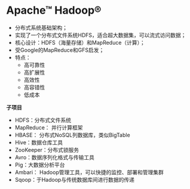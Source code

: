 Apache™ Hadoop®
======

- 分布式系统基础架构；
- 实现了一个分布式文件系统HDFS，适合超大数据集，可以流式访问数据；
- 核心设计：HDFS（海量存储）和MapReduce（计算）；
- 受Google的MapReduce和GFS启发；
- 特点：
    - 高可靠性
    - 高扩展性
    - 高效性
    - 高容错性
    - 低成本

**子项目**

- HDFS：分布式文件系统
- MapReduce： 并行计算框架
- HBASE： 分布式NoSQL列数据库，类似BigTable
- Hive：数据仓库工具
- ZooKeeper：分布式锁服务
- Avro：数据序列化格式与传输工具
- Pig：大数据分析平台
- Ambari： Hadoop管理工具，可以快捷的监控、部署和管理集群
- Sqoop：于Hadoop与传统数据库间进行数据的传递
